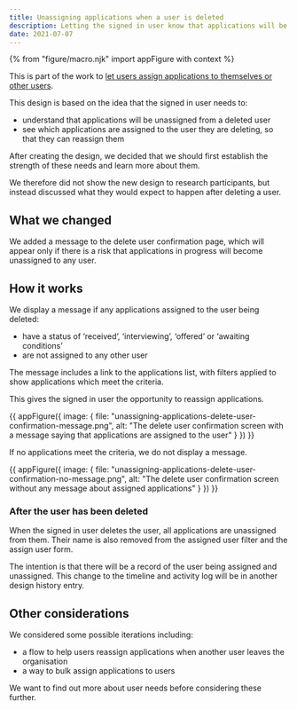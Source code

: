 ```yaml
---
title: Unassigning applications when a user is deleted
description: Letting the signed in user know that applications will be unassigned if they delete a user from an organisation
date: 2021-07-07
---
```

{% from "figure/macro.njk" import appFigure with context %}

This is part of the work to [let users assign applications to themselves or other users](/manage-teacher-training-applications/assigning-applications-to-users/).

This design is based on the idea that the signed in user needs to:

- understand that applications will be unassigned from a deleted user
- see which applications are assigned to the user they are deleting, so that they can reassign them

After creating the design, we decided that we should first establish the strength of these needs and learn more about them.

We therefore did not show the new design to research participants, but instead discussed what they would expect to happen after deleting a user.

## What we changed

We added a message to the delete user confirmation page, which will appear only if there is a risk that applications in progress will become unassigned to any user.

## How it works

We display a message if any applications assigned to the user being deleted:

- have a status of ‘received’, ‘interviewing’, ‘offered’ or ‘awaiting conditions’
- are not assigned to any other user

The message includes a link to the applications list, with filters applied to show applications which meet the criteria.

This gives the signed in user the opportunity to reassign applications.

{{ appFigure({
  image: {
    file: "unassigning-applications-delete-user-confirmation-message.png",
    alt: "The delete user confirmation screen with a message saying that applications are assigned to the user"
  }
}) }}

If no applications meet the criteria, we do not display a message.

{{ appFigure({
  image: {
    file: "unassigning-applications-delete-user-confirmation-no-message.png",
    alt: "The delete user confirmation screen without any message about assigned applications"
  }
}) }}

### After the user has been deleted

When the signed in user deletes the user, all applications are unassigned from them. Their name is also removed from the assigned user filter and the assign user form.

The intention is that there will be a record of the user being assigned and unassigned. This change to the timeline and activity log will be in another design history entry.

## Other considerations

We considered some possible iterations including:

- a flow to help users reassign applications when another user leaves the organisation
- a way to bulk assign applications to users

We want to find out more about user needs before considering these further.
